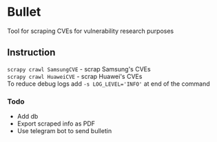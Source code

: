 # Bullet
Tool for scraping CVEs for vulnerability research purposes

## Instruction
`scrapy crawl SamsungCVE` - scrap Samsung's CVEs<br>
`scrapy crawl HuaweiCVE` - scrap Huawei's CVEs<br>
To reduce debug logs add `-s LOG_LEVEL='INFO'` at end of the command<br>

### Todo
- Add db
- Export scraped info as PDF
- Use telegram bot to send bulletin

